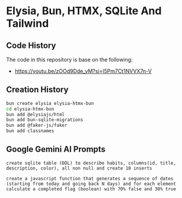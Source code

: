 # Elysia, Bun, HTMX, SQLite And Tailwind

## Code History

The code in this repository is base on the following:

- https://youtu.be/zOOd9Dde_vM?si=l5Pm7Ct1NVVX7n-V

## Creation History

```bash
bun create elysia elysia-htmx-bun
cd elysia-htmx-bun
bun add @elysiajs/html
bun add bun-sqlite-migrations
bun add @faker-js/faker
bun add classnames
```

## Google Gemini AI Prompts

```text
create sqlite table (DDL) to describe habits, columns(id, title, description, color), all non null and create 10 inserts
```

```text
create a javascript function that generates a sequence of dates (starting from today and going back N days) and for each element calculate a completed flag (boolean) with 70% false and 30% true
```
